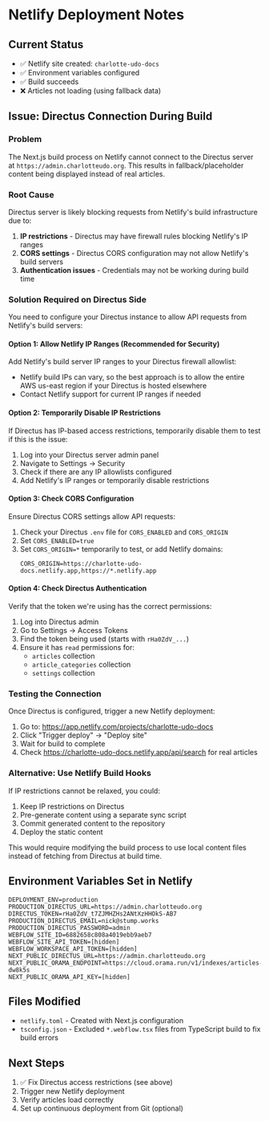 # Netlify Deployment Notes

## Current Status
- ✅ Netlify site created: `charlotte-udo-docs`
- ✅ Environment variables configured
- ✅ Build succeeds
- ❌ Articles not loading (using fallback data)

## Issue: Directus Connection During Build

### Problem
The Next.js build process on Netlify cannot connect to the Directus server at `https://admin.charlotteudo.org`. This results in fallback/placeholder content being displayed instead of real articles.

### Root Cause
Directus server is likely blocking requests from Netlify's build infrastructure due to:
1. **IP restrictions** - Directus may have firewall rules blocking Netlify's IP ranges
2. **CORS settings** - Directus CORS configuration may not allow Netlify's build servers
3. **Authentication issues** - Credentials may not be working during build time

### Solution Required on Directus Side

You need to configure your Directus instance to allow API requests from Netlify's build servers:

#### Option 1: Allow Netlify IP Ranges (Recommended for Security)
Add Netlify's build server IP ranges to your Directus firewall allowlist:
- Netlify build IPs can vary, so the best approach is to allow the entire AWS us-east region if your Directus is hosted elsewhere
- Contact Netlify support for current IP ranges if needed

#### Option 2: Temporarily Disable IP Restrictions
If Directus has IP-based access restrictions, temporarily disable them to test if this is the issue:
1. Log into your Directus server admin panel
2. Navigate to Settings → Security
3. Check if there are any IP allowlists configured
4. Add Netlify's IP ranges or temporarily disable restrictions

#### Option 3: Check CORS Configuration
Ensure Directus CORS settings allow API requests:
1. Check your Directus `.env` file for `CORS_ENABLED` and `CORS_ORIGIN`
2. Set `CORS_ENABLED=true`
3. Set `CORS_ORIGIN=*` temporarily to test, or add Netlify domains:
   ```
   CORS_ORIGIN=https://charlotte-udo-docs.netlify.app,https://*.netlify.app
   ```

#### Option 4: Check Directus Authentication
Verify that the token we're using has the correct permissions:
1. Log into Directus admin
2. Go to Settings → Access Tokens
3. Find the token being used (starts with `rHa0ZdV_...`)
4. Ensure it has `read` permissions for:
   - `articles` collection
   - `article_categories` collection
   - `settings` collection

### Testing the Connection

Once Directus is configured, trigger a new Netlify deployment:
1. Go to: https://app.netlify.com/projects/charlotte-udo-docs
2. Click "Trigger deploy" → "Deploy site"
3. Wait for build to complete
4. Check https://charlotte-udo-docs.netlify.app/api/search for real articles

### Alternative: Use Netlify Build Hooks
If IP restrictions cannot be relaxed, you could:
1. Keep IP restrictions on Directus
2. Pre-generate content using a separate sync script
3. Commit generated content to the repository
4. Deploy the static content

This would require modifying the build process to use local content files instead of fetching from Directus at build time.

## Environment Variables Set in Netlify

```
DEPLOYMENT_ENV=production
PRODUCTION_DIRECTUS_URL=https://admin.charlotteudo.org
DIRECTUS_TOKEN=rHa0ZdV_t7ZJMHZHs2ANtXzHHOkS-AB7
PRODUCTION_DIRECTUS_EMAIL=nick@stump.works
PRODUCTION_DIRECTUS_PASSWORD=admin
WEBFLOW_SITE_ID=6882658c808a4019ebb9aeb7
WEBFLOW_SITE_API_TOKEN=[hidden]
WEBFLOW_WORKSPACE_API_TOKEN=[hidden]
NEXT_PUBLIC_DIRECTUS_URL=https://admin.charlotteudo.org
NEXT_PUBLIC_ORAMA_ENDPOINT=https://cloud.orama.run/v1/indexes/articles-dw8k5s
NEXT_PUBLIC_ORAMA_API_KEY=[hidden]
```

## Files Modified
- `netlify.toml` - Created with Next.js configuration
- `tsconfig.json` - Excluded `*.webflow.tsx` files from TypeScript build to fix build errors

## Next Steps
1. ✅ Fix Directus access restrictions (see above)
2. Trigger new Netlify deployment
3. Verify articles load correctly
4. Set up continuous deployment from Git (optional)

